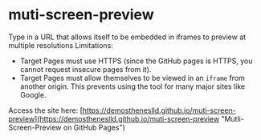 # muti-screen-preview
Type in a URL that allows itself to be embedded in iframes to preview at multiple resolutions
Limitations:
- Target Pages must use HTTPS (since the GitHub pages is HTTPS, you cannot request insecure pages from it).
- Target Pages must allow themselves to be viewed in an `iframe` from another origin. This prevents using the tool for many major sites like Google.

Access the site here: [https://demostheneslld.github.io/muti-screen-preview](https://demostheneslld.github.io/muti-screen-preview "Mutli-Screen-Preview on GitHub Pages")
